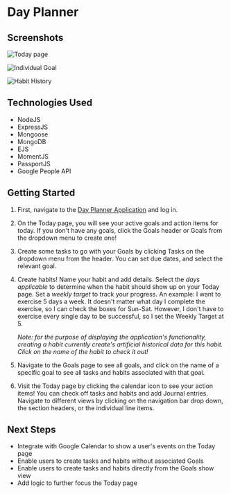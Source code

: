# Day Planner

## Screenshots
![Today page](https://i.imgur.com/WCnXEzk.png)

![Individual Goal](https://i.imgur.com/El8ArNl.png)

![Habit History](https://i.imgur.com/8sRx49x.png)

## Technologies Used
- NodeJS
- ExpressJS
- Mongoose
- MongoDB
- EJS
- MomentJS
- PassportJS
- Google People API

## Getting Started
1. First, navigate to the [Day Planner Application](https://day-planner-sb.herokuapp.com/today) and log in. 

2. On the Today page, you will see your active goals and action items for today. If you don't have any goals, click the Goals header or Goals from the dropdown menu to create one!

3. Create some tasks to go with your Goals by clicking Tasks on the dropdown menu from the header. You can set due dates, and select the relevant goal. 

4. Create habits! Name your habit and add details. Select the _days applicable_ to determine when the habit should show up on your Today page. Set a _weekly target_ to track your progress. An example: I want to exercise 5 days a week. It doesn't matter what day I complete the exercise, so I can check the boxes for Sun-Sat. However, I don't have to exercise every single day to be successful, so I set the Weekly Target at 5. 

   _Note: for the purpose of displaying the application's functionality, creating a habit currently create's artificial historical data for this habit. Click on the name of the habit to check it out!_

5. Navigate to the Goals page to see all goals, and click on the name of a specific goal to see all tasks and habits associated with that goal. 

6. Visit the Today page by clicking the calendar icon to see your action items! You can check off tasks and habits and add Journal entries. Navigate to different views by clicking on the navigation bar drop down, the section headers, or the individual line items. 


## Next Steps

- Integrate with Google Calendar to show a user's events on the Today page
- Enable users to create tasks and habits without associated Goals
- Enable users to create tasks and habits directly from the Goals show view
- Add logic to further focus the Today page


